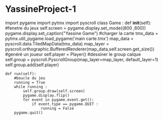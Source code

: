 # YassineProject-1
import pygame
import pytmx
import pyscroll
class Game :
    def __init__(self):
        #fenetre du jeux
        self.screen = pygame.display.set_mode((800 ,600))
        pygame.display.set_caption("Yassine Game")
        #charger la carte
        tmx_data = pytmx.util_pygame.load_pygame('main carte.tmx')
        map_data = pyscroll.data.TiledMapData(tmx_data)
        map_layer = pyscroll.orthographic.BufferedRenderer(map_data,self.screen.get_size())
        #genéré un joueur
        self.player = Player()
        #dessiner le group calque
        self.group = pyscroll.PyscrollGroup(map_layer=map_layer, default_layer=1)
        self.group.add(self.player)
        
    def run(self):
        #boucle du jeu
        running = True
        while running :
            self.group.draw(self.screen)
            pygame.display.flip()
            for event in pygame.event.get():
                if event.type == pygame.QUIT :
                    running = False
        pygame.quit()

